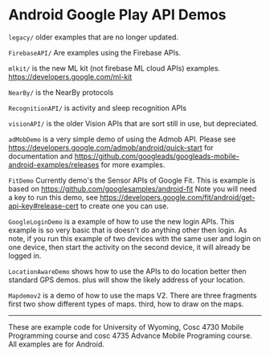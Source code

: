 # Android Google Play API Demos

`legacy/` older examples that are no longer updated.

`FirebaseAPI/` Are examples using the Firebase APIs.

`mlkit/`  is the new ML kit (not firebase ML cloud APIs) examples.   https://developers.google.com/ml-kit 

`NearBy/` is the NearBy protocols

`RecognitionAPI/` is activity and sleep recognition APIs

`visionAPI/` is the older Vision APIs that are sort still in use, but depreciated.

`adMobDemo` is a very simple demo of using the Admob API.  Please see https://developers.google.com/admob/android/quick-start for documentation and https://github.com/googleads/googleads-mobile-android-examples/releases for more examples.


`FitDemo` Currently demo's the Sensor APIs of Google Fit. This is example is based on https://github.com/googlesamples/android-fit  Note you will need a key to run this demo, see https://developers.google.com/fit/android/get-api-key#release-cert to create one you can use. 

`GoogleLoginDemo` is a example of how to use the new login APIs.  This example is so very basic that is doesn't do anything other then login.  As note, if you run this example of two devices with the same user and login on one device, then start the activity on the second device, it will already be logged in.

`LocationAwareDemo` shows how to use the APIs to do location better then standard GPS demos.  plus will show the likely address of your location.

`Mapdemov2`  is a demo of how to use the maps V2.  There are three fragments first two show different types of maps.  third, how to draw on the maps.

---

These are example code for University of Wyoming, Cosc 4730 Mobile Programming course and cosc 4735 Advance Mobile Programing course. 
All examples are for Android.

